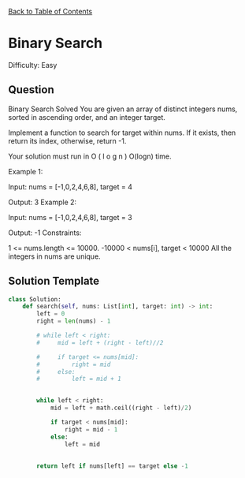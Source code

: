 [Back to Table of Contents](../README.md)

# Binary Search
Difficulty: Easy

## Question
Binary Search
Solved 
You are given an array of distinct integers nums, sorted in ascending order, and an integer target.

Implement a function to search for target within nums. If it exists, then return its index, otherwise, return -1.

Your solution must run in 
O
(
l
o
g
n
)
O(logn) time.

Example 1:

Input: nums = [-1,0,2,4,6,8], target = 4

Output: 3
Example 2:

Input: nums = [-1,0,2,4,6,8], target = 3

Output: -1
Constraints:

1 <= nums.length <= 10000.
-10000 < nums[i], target < 10000
All the integers in nums are unique.

## Solution Template
```python
class Solution:
    def search(self, nums: List[int], target: int) -> int:
        left = 0
        right = len(nums) - 1

        # while left < right:
        #     mid = left + (right - left)//2

        #     if target <= nums[mid]:
        #         right = mid
        #     else:
        #         left = mid + 1
        

        while left < right:
            mid = left + math.ceil((right - left)/2)

            if target < nums[mid]:
                right = mid - 1
            else:
                left = mid
            
        
        return left if nums[left] == target else -1
```

